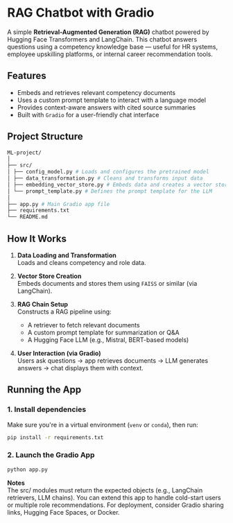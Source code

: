 # RAG Chatbot with Gradio

A simple **Retrieval-Augmented Generation (RAG)** chatbot powered by Hugging Face Transformers and LangChain. This chatbot answers questions using a competency knowledge base — useful for HR systems, employee upskilling platforms, or internal career recommendation tools.


## Features

- Embeds and retrieves relevant competency documents
- Uses a custom prompt template to interact with a language model
- Provides context-aware answers with cited source summaries
- Built with `Gradio` for a user-friendly chat interface



## Project Structure
```bash
ML-project/
│
├── src/
│ ├── config_model.py # Loads and configures the pretrained model
│ ├── data_transformation.py # Cleans and transforms input data
│ ├── embedding_vector_store.py # Embeds data and creates a vector store
│ └── prompt_template.py # Defines the prompt template for the LLM
│
├── app.py # Main Gradio app file
├── requirements.txt
└── README.md
```

## How It Works

1. **Data Loading and Transformation**  
   Loads and cleans competency and role data.

2. **Vector Store Creation**  
   Embeds documents and stores them using `FAISS` or similar (via LangChain).

3. **RAG Chain Setup**  
   Constructs a RAG pipeline using:
   - A retriever to fetch relevant documents
   - A custom prompt template for summarization or Q&A
   - A Hugging Face LLM (e.g., Mistral, BERT-based models)

4. **User Interaction (via Gradio)**  
   Users ask questions → app retrieves documents → LLM generates answers → chat displays them with context.


## Running the App

### 1. Install dependencies

Make sure you're in a virtual environment (`venv` or `conda`), then run:

```bash
pip install -r requirements.txt
```

### 2. Launch the Gradio App
```bash
python app.py
```
**Notes** <br /> 
The src/ modules must return the expected objects (e.g., LangChain retrievers, LLM chains).
You can extend this app to handle cold-start users or multiple role recommendations.
For deployment, consider Gradio sharing links, Hugging Face Spaces, or Docker.
